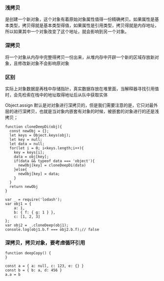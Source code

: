 ### 浅拷贝

是创建一个新对象，这个对象有着原始对象属性值得一份精确拷贝。如果属性是基本类型，拷贝得就是基本类型得值，如果属性是引用类型，拷贝得就是内存地址，所以如果其中一个对象改变了这个地址，就会影响到另一个对象。

### 深拷贝
将一个对象从内存中完整得拷贝一份出来，从堆内存中开辟一个新的区域存放新对象，且修改新对象不会影响原对象

### 区别
实际上对象数据是再栈中存储指针，真实数据存放在堆里面，当解释器寻找引用值时，会先检索在栈中的地址取得地址后从队中获取实体

Object.assign
默认是对对象进行深拷贝的，但是我们需要注意的是，它只对最外层的进行深拷贝，也就是当对象内嵌套有对象的时候，被嵌套的对象进行的还是浅拷贝；

```
function cloneDeepDi(obj){
  const newObj = {};
  let keys = Object.keys(obj);
  let key = null;
  let data = null;
  for(let i = 0; i<keys.length;i++){
    key = keys[i];
    data = obj[key];
    if(data && typeof data === 'object'){
      newObj[key] = cloneDeepDi(data)
    }else{
      newObj[key] = data;
    }
  }
  return newObj
}

```

```
var _ = require('lodash');
var obj1 = {
    a: 1,
    b: { f: { g: 1 } },
    c: [1, 2, 3]
};
var obj2 = _.cloneDeep(obj1);
console.log(obj1.b.f === obj2.b.f);// false
```

### 深拷贝，拷贝对象，要考虑循环引用

```
function deepCopy() {
}

const a = { a: null, c: 123, e: {} }
const b = { b: a, d: 456 }
a.a = b

```